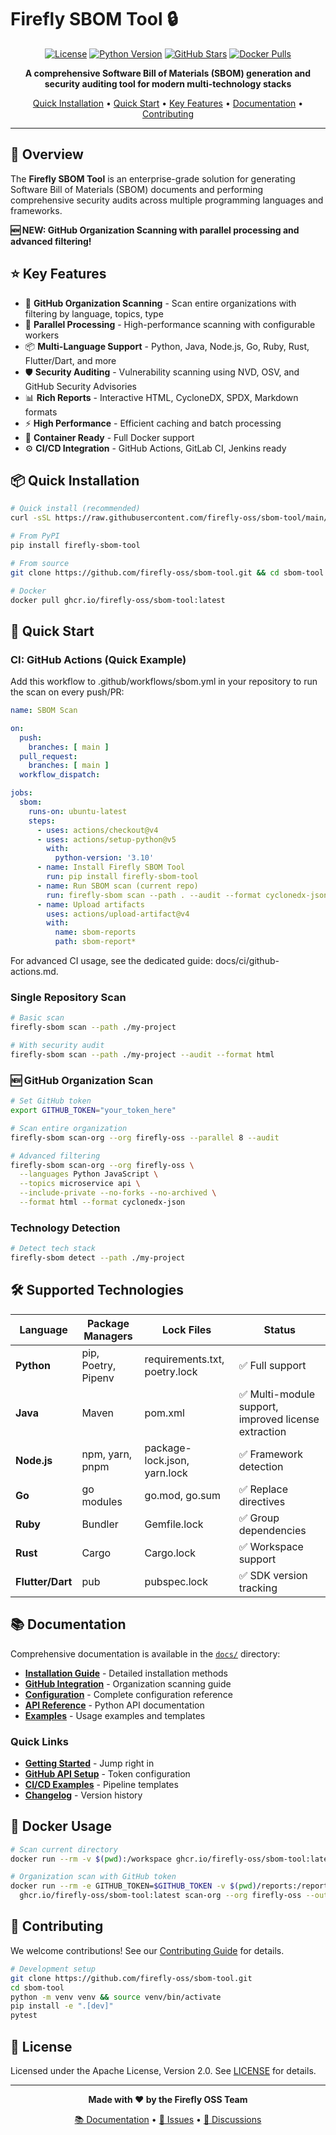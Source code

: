 # Firefly SBOM Tool 🔒

<div align="center">

[![License](https://img.shields.io/badge/License-Apache%202.0-blue.svg)](https://opensource.org/licenses/Apache-2.0)
[![Python Version](https://img.shields.io/badge/python-3.8%2B-blue)](https://www.python.org/downloads/)
[![GitHub Stars](https://img.shields.io/github/stars/firefly-oss/sbom-tool?style=social)](https://github.com/firefly-oss/sbom-tool)
[![Docker Pulls](https://img.shields.io/docker/pulls/fireflyoss/sbom-tool)](https://hub.docker.com/r/fireflyoss/sbom-tool)

**A comprehensive Software Bill of Materials (SBOM) generation and security auditing tool for modern multi-technology stacks**

[Quick Installation](#-quick-installation) • [Quick Start](#-quick-start) • [Key Features](#-key-features) • [Documentation](docs/) • [Contributing](docs/CONTRIBUTING.md)

</div>

---

## 🎯 Overview

The **Firefly SBOM Tool** is an enterprise-grade solution for generating Software Bill of Materials (SBOM) documents and performing comprehensive security audits across multiple programming languages and frameworks.

**🆕 NEW: GitHub Organization Scanning with parallel processing and advanced filtering!**

## ⭐ Key Features

- 🐙 **GitHub Organization Scanning** - Scan entire organizations with filtering by language, topics, type
- 🚀 **Parallel Processing** - High-performance scanning with configurable workers
- 📦 **Multi-Language Support** - Python, Java, Node.js, Go, Ruby, Rust, Flutter/Dart, and more
- 🛡️ **Security Auditing** - Vulnerability scanning using NVD, OSV, and GitHub Security Advisories
- 📊 **Rich Reports** - Interactive HTML, CycloneDX, SPDX, Markdown formats
- ⚡ **High Performance** - Efficient caching and batch processing
- 🐳 **Container Ready** - Full Docker support
- ⚙️ **CI/CD Integration** - GitHub Actions, GitLab CI, Jenkins ready

## 📦 Quick Installation

```bash
# Quick install (recommended)
curl -sSL https://raw.githubusercontent.com/firefly-oss/sbom-tool/main/install.sh | bash

# From PyPI
pip install firefly-sbom-tool

# From source
git clone https://github.com/firefly-oss/sbom-tool.git && cd sbom-tool && pip install -e .

# Docker
docker pull ghcr.io/firefly-oss/sbom-tool:latest
```

## 🚀 Quick Start

### CI: GitHub Actions (Quick Example)
Add this workflow to .github/workflows/sbom.yml in your repository to run the scan on every push/PR:

```yaml
name: SBOM Scan

on:
  push:
    branches: [ main ]
  pull_request:
    branches: [ main ]
  workflow_dispatch:

jobs:
  sbom:
    runs-on: ubuntu-latest
    steps:
      - uses: actions/checkout@v4
      - uses: actions/setup-python@v5
        with:
          python-version: '3.10'
      - name: Install Firefly SBOM Tool
        run: pip install firefly-sbom-tool
      - name: Run SBOM scan (current repo)
        run: firefly-sbom scan --path . --audit --format cyclonedx-json --format html --output sbom-report
      - name: Upload artifacts
        uses: actions/upload-artifact@v4
        with:
          name: sbom-reports
          path: sbom-report*
```

For advanced CI usage, see the dedicated guide: docs/ci/github-actions.md.

### Single Repository Scan
```bash
# Basic scan
firefly-sbom scan --path ./my-project

# With security audit
firefly-sbom scan --path ./my-project --audit --format html
```

### 🆕 GitHub Organization Scan  
```bash
# Set GitHub token
export GITHUB_TOKEN="your_token_here"

# Scan entire organization
firefly-sbom scan-org --org firefly-oss --parallel 8 --audit

# Advanced filtering
firefly-sbom scan-org --org firefly-oss \
  --languages Python JavaScript \
  --topics microservice api \
  --include-private --no-forks --no-archived \
  --format html --format cyclonedx-json
```

### Technology Detection
```bash
# Detect tech stack
firefly-sbom detect --path ./my-project
```

## 🛠️ Supported Technologies

| Language | Package Managers | Lock Files | Status |
|----------|------------------|------------|--------|
| **Python** | pip, Poetry, Pipenv | requirements.txt, poetry.lock | ✅ Full support |
| **Java** | Maven | pom.xml | ✅ Multi-module support, improved license extraction |
| **Node.js** | npm, yarn, pnpm | package-lock.json, yarn.lock | ✅ Framework detection |
| **Go** | go modules | go.mod, go.sum | ✅ Replace directives |
| **Ruby** | Bundler | Gemfile.lock | ✅ Group dependencies |
| **Rust** | Cargo | Cargo.lock | ✅ Workspace support |
| **Flutter/Dart** | pub | pubspec.lock | ✅ SDK version tracking |

## 📚 Documentation

Comprehensive documentation is available in the [`docs/`](docs/) directory:

- **[Installation Guide](docs/installation.md)** - Detailed installation methods
- **[GitHub Integration](docs/github-integration.md)** - Organization scanning guide  
- **[Configuration](docs/configuration.md)** - Complete configuration reference
- **[API Reference](docs/api-reference.md)** - Python API documentation
- **[Examples](docs/examples/)** - Usage examples and templates

### Quick Links
- **[Getting Started](docs/#-quick-links)** - Jump right in
- **[GitHub API Setup](docs/github-integration.md#-setup)** - Token configuration
- **[CI/CD Examples](docs/configuration.md#cicd-configuration)** - Pipeline templates
- **[Changelog](docs/CHANGELOG.md)** - Version history

## 🐳 Docker Usage

```bash
# Scan current directory
docker run --rm -v $(pwd):/workspace ghcr.io/firefly-oss/sbom-tool:latest scan --path /workspace

# Organization scan with GitHub token
docker run --rm -e GITHUB_TOKEN=$GITHUB_TOKEN -v $(pwd)/reports:/reports \
  ghcr.io/firefly-oss/sbom-tool:latest scan-org --org firefly-oss --output-dir /reports
```

## 🤝 Contributing

We welcome contributions! See our [Contributing Guide](docs/CONTRIBUTING.md) for details.

```bash
# Development setup
git clone https://github.com/firefly-oss/sbom-tool.git
cd sbom-tool
python -m venv venv && source venv/bin/activate
pip install -e ".[dev]"
pytest
```

## 📄 License

Licensed under the Apache License, Version 2.0. See [LICENSE](LICENSE) for details.

---

<div align="center">

**Made with ❤️ by the Firefly OSS Team**

[📚 Documentation](docs/) • [🐛 Issues](https://github.com/firefly-oss/sbom-tool/issues) • [💬 Discussions](https://github.com/firefly-oss/sbom-tool/discussions)

</div>
